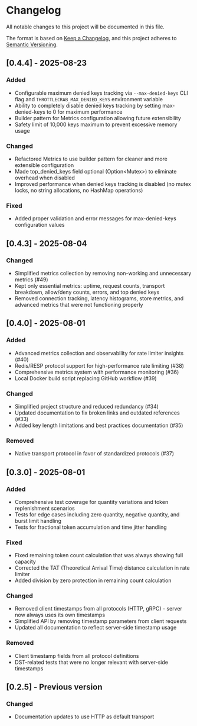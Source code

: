 # Changelog

All notable changes to this project will be documented in this file.

The format is based on [Keep a Changelog](https://keepachangelog.com/en/1.1.0/),
and this project adheres to [Semantic Versioning](https://semver.org/spec/v2.0.0.html).

## [0.4.4] - 2025-08-23

### Added
- Configurable maximum denied keys tracking via `--max-denied-keys` CLI flag and `THROTTLECRAB_MAX_DENIED_KEYS` environment variable
- Ability to completely disable denied keys tracking by setting max-denied-keys to 0 for maximum performance
- Builder pattern for Metrics configuration allowing future extensibility
- Safety limit of 10,000 keys maximum to prevent excessive memory usage

### Changed
- Refactored Metrics to use builder pattern for cleaner and more extensible configuration
- Made top_denied_keys field optional (Option<Mutex<TopDeniedKeys>>) to eliminate overhead when disabled
- Improved performance when denied keys tracking is disabled (no mutex locks, no string allocations, no HashMap operations)

### Fixed
- Added proper validation and error messages for max-denied-keys configuration values

## [0.4.3] - 2025-08-04

### Changed
- Simplified metrics collection by removing non-working and unnecessary metrics (#49)
- Kept only essential metrics: uptime, request counts, transport breakdown, allow/deny counts, errors, and top denied keys
- Removed connection tracking, latency histograms, store metrics, and advanced metrics that were not functioning properly

## [0.4.0] - 2025-08-01

### Added
- Advanced metrics collection and observability for rate limiter insights (#40)
- Redis/RESP protocol support for high-performance rate limiting (#38)
- Comprehensive metrics system with performance monitoring (#36)
- Local Docker build script replacing GitHub workflow (#39)

### Changed
- Simplified project structure and reduced redundancy (#34)
- Updated documentation to fix broken links and outdated references (#33)
- Added key length limitations and best practices documentation (#35)

### Removed
- Native transport protocol in favor of standardized protocols (#37)

## [0.3.0] - 2025-08-01

### Added
- Comprehensive test coverage for quantity variations and token replenishment scenarios
- Tests for edge cases including zero quantity, negative quantity, and burst limit handling
- Tests for fractional token accumulation and time jitter handling

### Fixed
- Fixed remaining token count calculation that was always showing full capacity
- Corrected the TAT (Theoretical Arrival Time) distance calculation in rate limiter
- Added division by zero protection in remaining count calculation

### Changed
- Removed client timestamps from all protocols (HTTP, gRPC) - server now always uses its own timestamps
- Simplified API by removing timestamp parameters from client requests
- Updated all documentation to reflect server-side timestamp usage

### Removed
- Client timestamp fields from all protocol definitions
- DST-related tests that were no longer relevant with server-side timestamps

## [0.2.5] - Previous version

### Changed
- Documentation updates to use HTTP as default transport
